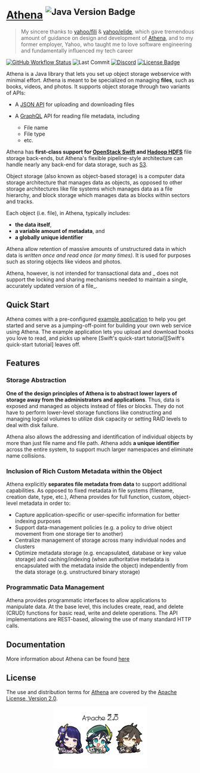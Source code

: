 [Athena][Athena Home] <sup>![Java Version Badge][Java Version Badge]</sup>
==========================================================================

> My sincere thanks to [yahoo/fili](https://github.com/yahoo/fili) & [yahoo/elide](https://github.com/yahoo/elide),
> which gave tremendous amount of guidance on design and development of [Athena](https://github.com/QubitPi/athena),
> and to my former employer, Yahoo, who taught me to love software engineering and fundamentally influenced my tech
> career

[![GitHub Workflow Status][GitHub Workflow Status]](https://github.com/QubitPi/athena/actions/workflows/ci-cd.yml)
![Last Commit](https://img.shields.io/github/last-commit/QubitPi/athena/master?logo=github&style=for-the-badge)
[![Discord][Discord]](https://discord.com/widget?id=1001320502960324658&theme=dark)
[![License Badge]](https://www.apache.org/licenses/LICENSE-2.0)

Athena is a Java library that lets you set up object storage webservice with minimal effort. Athena is meant to be
specialized on managing **files**, such as books, videos, and photos. It supports object storage through two variants of
APIs:

- A [JSON API](https://jsonapi.org/) for uploading and downloading files
- A [GraphQL](https://graphql.com/) API for reading file metadata, including

    - File name
    - File type
    - etc.

Athena has **first-class support for [OpenStack Swift][OpenStack Swift] and [Hadoop HDFS][Hadoop HDFS]** file storage
back-ends, but Athena's flexible pipeline-style architecture can handle nearly any back-end for data storage, such as
[S3][S3 File Store].

Object storage (also known as object-based storage) is a computer data storage architecture that manages data as
objects, as opposed to other storage architectures like file systems which manages data as a file hierarchy, and block
storage which manages data as blocks within sectors and tracks.

Each object (i.e. file), in Athena, typically includes:

- **the data itself**,
- **a variable amount of metadata**, and
- **a globally unique identifier**

Athena allow retention of massive amounts of unstructured data in which data is _written once and read once (or many
times)_. It is used for purposes such as storing objects like videos and photos.

Athena, however, is not intended for transactional data and _ does not support the locking and sharing mechanisms
needed to maintain a single, accurately updated version of a file_.

Quick Start
-----------

Athena comes with a pre-configured [example application][example application] to help you get started and serve as a
jumping-off-point for building your own web service using Athena. The example application lets you upload and download
books you love to read, and picks up where [Swift's quick-start tutorial][Swift's quick-start tutorial] leaves off.

Features
--------

### Storage Abstraction

**One of the design principles of Athena is to abstract lower layers of storage away from the administrators and
applications**. Thus, data is exposed and managed as objects instead of files or blocks. They do not have to perform
lower-level storage functions like constructing and managing logical volumes to utilize disk capacity or setting RAID
levels to deal with disk failure.

Athena also allows the addressing and identification of individual objects by more than just file name and file
path. Athena adds **a unique identifier** across the entire system, to support much larger namespaces and eliminate name
collisions.

### Inclusion of Rich Custom Metadata within the Object

Athena explicitly **separates file metadata from data** to support additional capabilities. As opposed to fixed
metadata in file systems (filename, creation date, type, etc.), Athena provides for full function, custom,
object-level metadata in order to:

- Capture application-specific or user-specific information for better indexing purposes
- Support data-management policies (e.g. a policy to drive object movement from one storage tier to another)
- Centralize management of storage across many individual nodes and clusters
- Optimize metadata storage (e.g. encapsulated, database or key value storage) and caching/indexing (when authoritative
  metadata is encapsulated with the metadata inside the object) independently from the data storage (e.g. unstructured
  binary storage)

### Programmatic Data Management

Athena provides programmatic interfaces to allow applications to manipulate data. At the base level, this includes
create, read, and delete (CRUD) functions for basic read, write and delete operations. The API implementations are
REST-based, allowing the use of many standard HTTP calls.

Documentation
-------------

More information about Athena can be found [here](https://qubitpi.github.io/athena/)

License
-------

The use and distribution terms for [Athena][Athena Home] are covered by the
[Apache License, Version 2.0][Apache License, Version 2.0].

<div align="center">
    <a href="https://opensource.org/licenses">
        <img align="center" width="50%" alt="License Illustration" src="https://github.com/QubitPi/QubitPi/blob/master/img/apache-2.png?raw=true">
    </a>
</div>

[Apache License, Version 2.0]: http://www.apache.org/licenses/LICENSE-2.0.html
[Athena Home]: https://qubitpi.github.io/athena/

[Discord]: https://img.shields.io/discord/1001320502960324658?logo=discord&logoColor=white&style=for-the-badge

[example application]: https://qubitpi.github.io/athena/pages/guide/v1/08-start.html

[GitHub Packages]: https://github.com/QubitPi?tab=packages&repo_name=athena
[GitHub Packages example]: https://github.com/QubitPi/athena/packages/1557510
[GitHub Workflow Status]: https://img.shields.io/github/actions/workflow/status/QubitPi/athena/ci-cd.yml?branch=master&logo=github&style=for-the-badge
[GitHub Workflow Status sup]: https://img.shields.io/github/actions/workflow/status/QubitPi/athena/ci-cd.yml?branch=master&logo=github&style=flat-square

[Hadoop HDFS]: https://hadoop.apache.org/

[Java Version Badge]: https://img.shields.io/badge/Java-11-brightgreen?style=flat-square&logo=OpenJDK&logoColor=white

[License Badge]: https://img.shields.io/badge/Apache%202.0-F25910.svg?style=for-the-badge&logo=Apache&logoColor=white

[OpenStack Swift]: https://docs.openstack.org/swift/latest/

[Official POM doc]: https://maven.apache.org/guides/introduction/introduction-to-the-pom.html

[S3 File Store]: https://qubitpi.github.io/athena/pages/guide/v1/09-filestores.html#custom-stores
